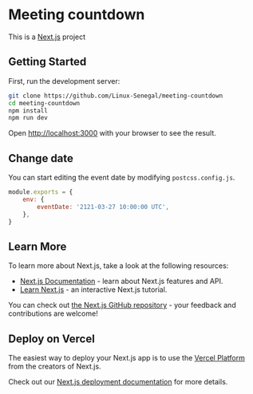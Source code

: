 # Meeting countdown

This is a [Next.js](https://nextjs.org/) project

## Getting Started

First, run the development server:

```bash
git clone https://github.com/Linux-Senegal/meeting-countdown
cd meeting-countdown
npm install
npm run dev

```

Open [http://localhost:3000](http://localhost:3000) with your browser to see the result.

## Change date

You can start editing the event date by modifying `postcss.config.js`.

```javascript
module.exports = {
    env: {
        eventDate: '2121-03-27 10:00:00 UTC',
    },
}
```

## Learn More

To learn more about Next.js, take a look at the following resources:

- [Next.js Documentation](https://nextjs.org/docs) - learn about Next.js features and API.
- [Learn Next.js](https://nextjs.org/learn) - an interactive Next.js tutorial.

You can check out [the Next.js GitHub repository](https://github.com/vercel/next.js/) - your feedback and contributions are welcome!

## Deploy on Vercel

The easiest way to deploy your Next.js app is to use the [Vercel Platform](https://vercel.com/new?utm_medium=default-template&filter=next.js&utm_source=create-next-app&utm_campaign=create-next-app-readme) from the creators of Next.js.

Check out our [Next.js deployment documentation](https://nextjs.org/docs/deployment) for more details.
